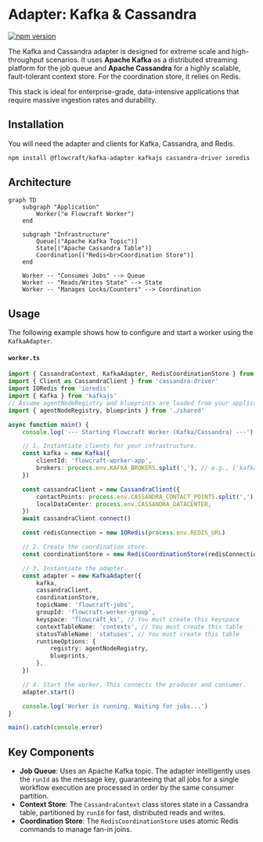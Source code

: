 # Adapter: Kafka & Cassandra

[![npm version](https://img.shields.io/npm/v/@flowcraft/kafka-adapter.svg)](https://www.npmjs.com/package/@flowcraft/kafka-adapter)

The Kafka and Cassandra adapter is designed for extreme scale and high-throughput scenarios. It uses **Apache Kafka** as a distributed streaming platform for the job queue and **Apache Cassandra** for a highly scalable, fault-tolerant context store. For the coordination store, it relies on Redis.

This stack is ideal for enterprise-grade, data-intensive applications that require massive ingestion rates and durability.

## Installation

You will need the adapter and clients for Kafka, Cassandra, and Redis.

```bash
npm install @flowcraft/kafka-adapter kafkajs cassandra-driver ioredis
```

## Architecture

```mermaid
graph TD
    subgraph "Application"
        Worker("⚙️ Flowcraft Worker")
    end

    subgraph "Infrastructure"
        Queue[("Apache Kafka Topic")]
        State[("Apache Cassandra Table")]
        Coordination[("Redis<br>Coordination Store")]
    end

    Worker -- "Consumes Jobs" --> Queue
    Worker -- "Reads/Writes State" --> State
    Worker -- "Manages Locks/Counters" --> Coordination
```

## Usage

The following example shows how to configure and start a worker using the `KafkaAdapter`.

#### `worker.ts`
```typescript
import { CassandraContext, KafkaAdapter, RedisCoordinationStore } from '@flowcraft/kafka-adapter'
import { Client as CassandraClient } from 'cassandra-driver'
import IORedis from 'ioredis'
import { Kafka } from 'kafkajs'
// Assume agentNodeRegistry and blueprints are loaded from your application's shared files.
import { agentNodeRegistry, blueprints } from './shared'

async function main() {
	console.log('--- Starting Flowcraft Worker (Kafka/Cassandra) ---')

	// 1. Instantiate clients for your infrastructure.
	const kafka = new Kafka({
		clientId: 'flowcraft-worker-app',
		brokers: process.env.KAFKA_BROKERS.split(','), // e.g., ['kafka1:9092', 'kafka2:9092']
	})

	const cassandraClient = new CassandraClient({
		contactPoints: process.env.CASSANDRA_CONTACT_POINTS.split(','),
		localDataCenter: process.env.CASSANDRA_DATACENTER,
	})
	await cassandraClient.connect()

	const redisConnection = new IORedis(process.env.REDIS_URL)

	// 2. Create the coordination store.
	const coordinationStore = new RedisCoordinationStore(redisConnection)

	// 3. Instantiate the adapter.
	const adapter = new KafkaAdapter({
		kafka,
		cassandraClient,
		coordinationStore,
		topicName: 'flowcraft-jobs',
		groupId: 'flowcraft-worker-group',
		keyspace: 'flowcraft_ks', // You must create this keyspace
		contextTableName: 'contexts', // You must create this table
		statusTableName: 'statuses', // You must create this table
		runtimeOptions: {
			registry: agentNodeRegistry,
			blueprints,
		},
	})

	// 4. Start the worker. This connects the producer and consumer.
	adapter.start()

	console.log('Worker is running. Waiting for jobs...')
}

main().catch(console.error)
```

## Key Components

-   **Job Queue**: Uses an Apache Kafka topic. The adapter intelligently uses the `runId` as the message key, guaranteeing that all jobs for a single workflow execution are processed in order by the same consumer partition.
-   **Context Store**: The `CassandraContext` class stores state in a Cassandra table, partitioned by `runId` for fast, distributed reads and writes.
-   **Coordination Store**: The `RedisCoordinationStore` uses atomic Redis commands to manage fan-in joins.
